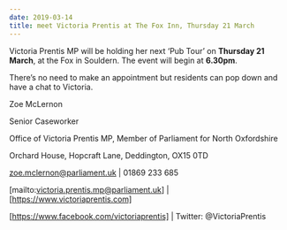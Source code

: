 ```yaml
---
date: 2019-03-14
title: meet Victoria Prentis at The Fox Inn, Thursday 21 March
---
```



Victoria Prentis MP will be holding her next
‘Pub Tour’ on **Thursday 21 March**, at the Fox in Souldern. The event
will begin at **6.30pm**.

There’s no need to make an appointment but
residents can pop down and have a chat to Victoria.

 


 

Zoe McLernon

Senior Caseworker

Office of Victoria Prentis MP, Member of Parliament for North Oxfordshire

 

Orchard House, Hopcraft Lane, Deddington, OX15 0TD

zoe.mclernon@parliament.uk | 01869 233 685

 
[mailto:victoria.prentis.mp@parliament.uk] | [https://www.victoriaprentis.com]

[https://www.facebook.com/victoriaprentis] | Twitter: @VictoriaPrentis